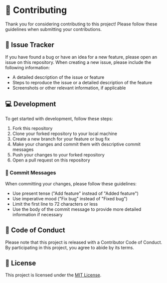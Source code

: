 # 👋 Contributing

Thank you for considering contributing to this project! Please follow these guidelines when submitting your contributions.

## 📝 Issue Tracker

If you have found a bug or have an idea for a new feature, please open an issue on this repository. When creating a new issue, please include the following information:

- A detailed description of the issue or feature
- Steps to reproduce the issue or a detailed description of the feature
- Screenshots or other relevant information, if applicable

## 💻 Development

To get started with development, follow these steps:

1. Fork this repository
2. Clone your forked repository to your local machine
3. Create a new branch for your feature or bug fix
4. Make your changes and commit them with descriptive commit messages
5. Push your changes to your forked repository
6. Open a pull request on this repository

### 📝 Commit Messages

When committing your changes, please follow these guidelines:

- Use present tense ("Add feature" instead of "Added feature")
- Use imperative mood ("Fix bug" instead of "Fixed bug")
- Limit the first line to 72 characters or less
- Use the body of the commit message to provide more detailed information if necessary

## 🤝 Code of Conduct

Please note that this project is released with a Contributor Code of Conduct. By participating in this project, you agree to abide by its terms.

## 📄 License

This project is licensed under the [MIT License](https://github.com/AbdouAbarchiAboubacar/flutter_ble_supabase_socketio_demo/blob/master/LICENCE).
